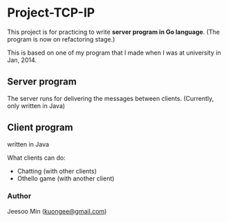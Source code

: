# Project-TCP-IP
This project is for practicing to write **server program in Go language**.
(The program is now on refactoring stage.)

This is based on one of my program that I made when I was at university in Jan, 2014.

## Server program
The server runs for delivering the messages between clients.
(Currently, only written in Java)

## Client program
written in Java

What clients can do:
  - Chatting (with other clients)
  - Othello game (with another client)
  

### Author
Jeesoo Min (kuongee@gmail.com)
